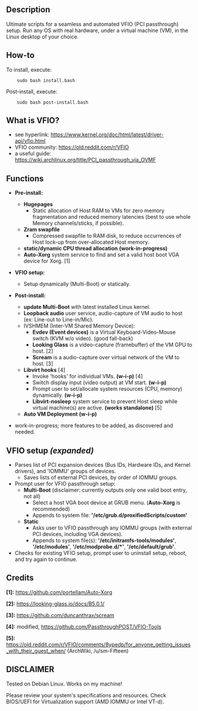 ## Description
Ultimate scripts for a seamless and automated VFIO (PCI passthrough) setup. Run any OS with real hardware, under a virtual machine (VM), in the Linux desktop of your choice.

## How-to
To install, execute:

        sudo bash install.bash

Post-install, execute:

        sudo bash post-install.bash

## What is VFIO?
* see hyperlink:        https://www.kernel.org/doc/html/latest/driver-api/vfio.html
* VFIO community:       https://old.reddit.com/r/VFIO
* a useful guide:       https://wiki.archlinux.org/title/PCI_passthrough_via_OVMF

## Functions
* **Pre-install:**
    * **Hugepages**
        * Static allocation of Host RAM to VMs for zero memory fragmentation and reduced memory latencies (best to use whole Memory channels/sticks, if possible).
    * **Zram swapfile**
        * Compressed swapfile to RAM disk, to reduce occurrences of Host lock-up from over-allocated Host memory.
    * **static/dynamic CPU thread allocation** **(work-in-progress)**
    * **Auto-Xorg** system service to find and set a valid host boot VGA device for Xorg. [1]
* **VFIO setup:**
    * Setup dynamically (Multi-Boot) or statically.
* **Post-install:**
    * **update Multi-Boot** with latest installed Linux kernel.
    * **Loopback audio** user service, audio-capture of VM audio to host (ex: Line-out to Line-in/Mic).
    * IVSHMEM (Inter-VM Shared Memory Device):
        * **Evdev (Event devices)** is a Virtual Keyboard-Video-Mouse switch (KVM w/o video). (good fall-back)
        * **Looking Glass** is a video-capture (framebuffer) of the VM GPU to host. [2] 
        * **Scream** is a audio-capture over virtual network of the VM to host. [3]    
    * **Libvirt hooks** [4]
        * Invoke 'hooks' for individual VMs. **(w-i-p)** [4]
        * Switch display input (video output) at VM start. **(w-i-p)**
        * Prompt user to set/allocate system resources (CPU, memory) dynamically. **(w-i-p)**
        * **Libvirt-nosleep** system service to prevent Host sleep while virtual machine(s) are active. **(works standalone)** [5]
    * **Auto VM Deployment** **(w-i-p)**

* work-in-progress; more features to be added, as discovered and needed.

## VFIO setup *(expanded)*
* Parses list of PCI expansion devices (Bus IDs, Hardware IDs, and Kernel drivers), and 'IOMMU' groups of devices.
    * Saves lists of external PCI devices, by order of IOMMU groups.
* Prompt user for VFIO passthrough setup:
    * **Multi-Boot** (disclaimer: currently outputs only one valid boot entry, not all)
        * Select a host VGA boot device at GRUB menu.   (**Auto-Xorg** is recommended)
        * Appends to system file: **'/etc/grub.d/proxifiedScripts/custom'**
    * **Static**
        * Asks user to VFIO passthrough any IOMMU groups (with external PCI devices, including VGA devices).
        * Appends to system file(s): **'/etc/initramfs-tools/modules'**, **'/etc/modules'**, **'/etc/modprobe.d/*'**, **'/etc/default/grub'**.         
* Checks for existing VFIO setup, prompt user to uninstall setup, reboot, and try again to continue.

## Credits
**[1]:** https://github.com/portellam/Auto-Xorg

**[2]:** https://looking-glass.io/docs/B5.0.1/

**[3]:** https://github.com/duncanthrax/scream

**[4]:** modified, https://github.com/PassthroughPOST/VFIO-Tools

**[5]:** https://old.reddit.com/r/VFIO/comments/8ypedp/for_anyone_getting_issues_with_their_guest_when/ (ArchWiki, /u/sm-Fifteen)

## DISCLAIMER
Tested on Debian Linux. Works on my machine!

Please review your system's specifications and resources. Check BIOS/UEFI for Virtualization support (AMD IOMMU or Intel VT-d).